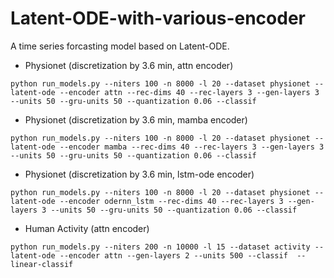 # Latent-ODE-with-various-encoder
A time series forcasting model based on Latent-ODE.

* Physionet (discretization by 3.6 min, attn encoder)
```
python run_models.py --niters 100 -n 8000 -l 20 --dataset physionet --latent-ode --encoder attn --rec-dims 40 --rec-layers 3 --gen-layers 3 --units 50 --gru-units 50 --quantization 0.06 --classif
```

* Physionet (discretization by 3.6 min, mamba encoder)
```
python run_models.py --niters 100 -n 8000 -l 20 --dataset physionet --latent-ode --encoder mamba --rec-dims 40 --rec-layers 3 --gen-layers 3 --units 50 --gru-units 50 --quantization 0.06 --classif
```

* Physionet (discretization by 3.6 min, lstm-ode encoder)
```
python run_models.py --niters 100 -n 8000 -l 20 --dataset physionet --latent-ode --encoder odernn_lstm --rec-dims 40 --rec-layers 3 --gen-layers 3 --units 50 --gru-units 50 --quantization 0.06 --classif
```

* Human Activity (attn encoder)
```
python run_models.py --niters 200 -n 10000 -l 15 --dataset activity --latent-ode --encoder attn --gen-layers 2 --units 500 --classif  --linear-classif

```

